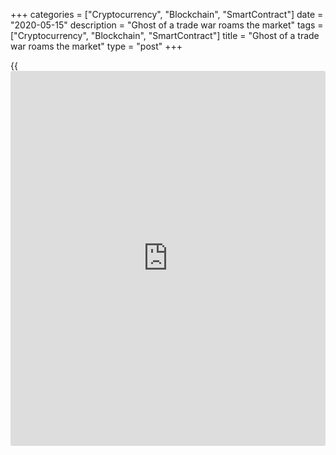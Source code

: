 +++
categories = ["Cryptocurrency", "Blockchain", "SmartContract"]
date = "2020-05-15"
description = "Ghost of a trade war roams the market"
tags = ["Cryptocurrency", "Blockchain", "SmartContract"]
title = "Ghost of a trade war roams the market"
type = "post"
+++

{{<iframe id="large-banner" src="https://www.bounty.group/#slide=17.0" width="100%" height="600" scrolling="no" style="border: 0px solid rgb(216, 221, 230); border-radius: 3px;">}}

May 15, 2020

May 15, 2020

Trade war: to be or not to be?Dmitri Demidenko

##  **Donald Trump provokes China but China is different now**

When I look at some people there’s only one thing I can think about: how
do I get an arms licence? A renewal of the US-China trade war is the
last thing the global economy needs now when the pandemic is here.
Still, Trump won’t calm down and continues blowing the whistle on
Beijing. One day he threatens to introduce import taxes in reaction to
the alleged origin of coronavirus from a laboratory and failure to
fulfil the obligations to buy American products. Another day, he forbids
the US largest federal pension fund to invest in Chinese shares. Another
say, he speaks aloud of a total breakup with China, which will allow the
States to save $500 billion. Can’t Trump just put his mask on and keep
his mouth shut?

![LiteForex: Ghost of a trade war roams the market][1]

China understands the benefits of being the first country that has made
coronavirus kneel down. It’s not the same country it was at the
beginning of 2020.  China has made everyone understand no one can twist
it around their little finger. Otherwise they will be given the finger.
And if the Americans want to tell the Chinese to go to hell, they will
have to see them off until the final destination. Beijing swaps
diplomacy for threats more and more often. It stops buying Australian
pork in response to Canberra’s intention to start a global investigation
into the origins of coronavirus; it blows up rumours of the US plot
against China; it encourages the states that are loyal to China.  ​

Beijing has started to think again it can outrun the West like it did
after the crisis of 2007-2009 when the growth of Chinese GDP helped
global economy to recover.

As for Trump, Beijing’s chosen the same tactics as Fed chair Jerome
Powell did. It pays no attention to US president's angry talks. All know
that ignoring is the oldest method of emotional violence. These 2
countries’ relationship looks more and more often like a family idyll
when a husband pretends to be the head of family and makes orders while
a wife agrees with him and still does things her way.

![LiteForex: Ghost of a trade war roams the market][2]

Trump’s talks of a total breakup with China look like a man’s desire to
divorce:

> \- Why did you divorce?

>

> \- My wife and I didn’t have any common interests except 9 children...

The US-China relations are too tight to be easily broken up. It’s almost
impossible to remove Chinese businesses from supply chains which involve
the USA. Globalisation rules the world. The US stock indexes’ rally says
there won’t be any trade wars. How does [S&P 500][3] know everything?
People’s wisdom...Still, people aren’t always wise. Sometimes they
aren’t sober.

* * *

P.S. Did you like my article? Share it in social networks: it will be
the best “thank you" :)

Ask me questions and comment below. I’ll be glad to answer your
questions and give necessary explanations.

 **Useful links:**

  * I recommend trying to trade with a reliable broker [here][4]. The system allows you to trade by yourself or copy successful traders from all across the globe.
  * Use my promo-code BLOG for getting deposit bonus 50% on LiteForex platform. Just enter this code in the appropriate field while [depositing][5] your trading account.
  * Telegram channel with high-quality analytics, Forex reviews, training articles, and other useful things for traders <t.me/liteforex>





## Price chart of SPX in real time mode

![Trade war: to be or not to be?][6]

The content of this article reflects the author’s opinion and does not
necessarily reflect the official position of LiteForex. The material
published on this page is provided for informational purposes only and
should not be considered as the provision of investment advice for the
purposes of Directive 2004/39/EC.

Rate this article:

{{value}}

( {{count}} {{title}} )

   1. cdn.liteforex.com/cache/uploads/blog_post/chatty-forex/mask-15-05-20.jpg?w=30&s=c2965ce486266bf1f2b4e42744eac085
   2. cdn.liteforex.com/cache/uploads/blog_post/chatty-forex/husband-wife-15-05-20.jpg?w=30&s=716e4a4980f4cc80d2e9f28fe8b6b195
   3. my.liteforex.com/trading/chart?symbol=SPX&returnUrl=true
   4. my.liteforex.com/?category=chatty-forex&slug=trade-war-to-be-or-not-to-be&openPopup=%2Fregistration%2Fpopup&utm_source=blog&utm_medium=article&utm_campaign=bonus
   5. my.liteforex.com/deposit/?category=chatty-forex&slug=trade-war-to-be-or-not-to-be&promo_code=BLOG&utm_source=blog&utm_medium=article&utm_campaign=bonus
   6. cdn.liteforex.com/cache/uploads/blog_post/chatty-forex/liteforex-blog-trade-war-15-05-20.jpg?q=75&w=1000&s=92bae1633792a33b93af602c4c7ba25c